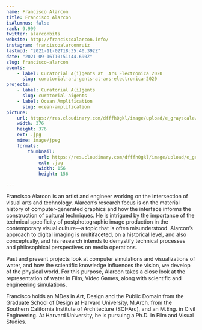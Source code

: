 ```yaml
---
name: Francisco Alarcon
title: Francisco Alarcon
isAlumnus: false
rank: 9.999
twitter: alarconbits
website: http://franciscoalarcon.info/
instagram: franciscoalarconruiz
lastmod: "2021-11-02T18:35:40.392Z"
date: "2021-09-16T10:51:44.690Z"
slug: francisco-alarcon
events:
    - label: Curatorial A(i)gents at  Ars Electronica 2020
      slug: curatorial-a-i-gents-at-ars-electronica-2020
projects:
    - label: Curatorial A(i)gents
      slug: curatorial-aigents
    - label: Ocean Amplification
      slug: ocean-amplification
picture:
    url: https://res.cloudinary.com/dfffh0gkl/image/upload/e_grayscale/v1629122115/francisco_db4834b143.jpg
    width: 376
    height: 376
    ext: .jpg
    mime: image/jpeg
    formats:
        thumbnail:
            url: https://res.cloudinary.com/dfffh0gkl/image/upload/e_grayscale/v1629122116/thumbnail_francisco_db4834b143.jpg
            ext: .jpg
            width: 156
            height: 156

---
```

Francisco Alarcon is an artist and engineer working on the intersection of visual arts and technology. Alarcon’s research focus is on the material history of computer-generated graphics and how the interface informs the construction of cultural techniques. He is intrigued by the importance of the technical specificity of postphotographic image production in the contemporary visual culture—a topic that is often misunderstood. Alarcon’s approach to digital imaging is multifaceted, on a historical level, and also conceptually, and his research intends to demystify technical processes and philosophical perspectives on media operations. 

Past and present projects look at computer simulations and visualizations of water, and how the scientific knowledge influences the vision, we develop of the physical world. For this purpose, Alarcon takes a close look at the representation of water in Film, Video Games, along with scientific and engineering simulations.

Francisco holds an MDes in Art, Design and the Public Domain from the Graduate School of Design at Harvard University, M.Arch. from the Southern California Institute of Architecture (SCI-Arc), and an M.Eng. in Civil Engineering. At Harvard University, he is pursuing a Ph.D. in Film and Visual Studies.